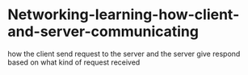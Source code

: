 # Networking-learning-how-client-and-server-communicating
how the client send request to the server and the server give respond based on what kind of request received
